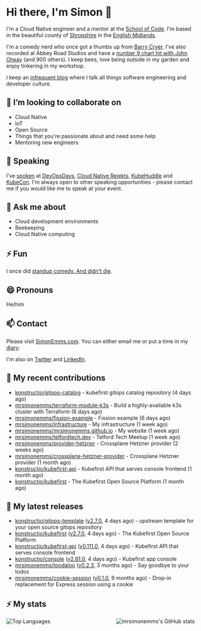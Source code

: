 # Hi there, I'm Simon 👋

I'm a Cloud Native engineer and a mentor at the [School of Code](https://www.schoolofcode.co.uk).
I'm based in the beautiful county of [Shropshire](https://en.wikipedia.org/wiki/Shropshire)
in the [English Midlands](https://en.wikipedia.org/wiki/Midlands).

I'm a comedy nerd who once got a thumbs up from [Barry Cryer](https://en.wikipedia.org/wiki/Barry_Cryer).
I've also recorded at Abbey Road Studios and have a [number 9 chart hit with John
Otway](https://www.youtube.com/watch?v=3BwOyVIlupg&ab_channel=JohnOtway) (and 900
others). I keep bees, love being outside in my garden and enjoy tinkering in my
workshop.

I keep an [infrequent blog](https://www.simonemms.com/blog) where I talk all
things software engineering and developer culture.

## 👯 I’m looking to collaborate on

- Cloud Native
- IoT
- Open Source
- Things that you're passionate about and need some help
- Mentoring new engineers

## 🎤 Speaking

I've [spoken](https://www.simonemms.com/speaking) at [DevOpsDays](https://devopsdays.org/),
[Cloud Native Rejekts](https://cloud-native.rejekts.io/), [KubeHuddle](https://kubehuddle.com)
and [KubeCon](https://www.cncf.io/kubecon-cloudnativecon-events/). I'm always
open to other speaking opportunities - please contact me if you would like me to
speak at your event.

## 💬 Ask me about

- Cloud development environments
- Beekeeping
- Cloud Native computing

## ⚡ Fun

I once did [standup comedy. And didn't die](https://www.youtube.com/watch?v=iy1EvJXH2ks&ab_channel=SimonEmms).

## 😄 Pronouns

He/him

## 📫 Contact

Please visit [SimonEmms.com](https://www.simonemms.com). You can either email me
or put a time in my [diary](https://diary.simonemms.com).

I'm also on [Twitter](https://twitter/theshroppiebeek) and [LinkedIn](https://www.linkedin.com/in/simonemms).

## 👷 My recent contributions
- [konstructio/gitops-catalog](https://github.com/konstructio/gitops-catalog) - kubefirst gitops catalog repository
  (4 days ago)
- [mrsimonemms/terraform-module-k3s](https://github.com/mrsimonemms/terraform-module-k3s) - Build a highly-available k3s cluster with Terraform
  (6 days ago)
- [mrsimonemms/fission-example](https://github.com/mrsimonemms/fission-example) - Fission example
  (6 days ago)
- [mrsimonemms/infrastructure](https://github.com/mrsimonemms/infrastructure) - My infrastructure
  (1 week ago)
- [mrsimonemms/mrsimonemms.github.io](https://github.com/mrsimonemms/mrsimonemms.github.io) - My website
  (1 week ago)
- [mrsimonemms/telfordtech.dev](https://github.com/mrsimonemms/telfordtech.dev) - Telford Tech Meetup
  (1 week ago)
- [mrsimonemms/provider-hetzner](https://github.com/mrsimonemms/provider-hetzner) - Crossplane Hetzner provider
  (2 weeks ago)
- [mrsimonemms/crossplane-hetzner-provider](https://github.com/mrsimonemms/crossplane-hetzner-provider) - Crossplane Hetzner provider
  (1 month ago)
- [konstructio/kubefirst-api](https://github.com/konstructio/kubefirst-api) - Kubefirst API that serves console frontend
  (1 month ago)
- [konstructio/kubefirst](https://github.com/konstructio/kubefirst) - The Kubefirst Open Source Platform
  (1 month ago)

## 🔭 My latest releases
- [konstructio/gitops-template](https://github.com/konstructio/gitops-template) ([v2.7.0](https://github.com/konstructio/gitops-template/releases/tag/v2.7.0),
  4 days ago) - upstream template for your open source gitops repository
- [konstructio/kubefirst](https://github.com/konstructio/kubefirst) ([v2.7.0](https://github.com/konstructio/kubefirst/releases/tag/v2.7.0),
  4 days ago) - The Kubefirst Open Source Platform
- [konstructio/kubefirst-api](https://github.com/konstructio/kubefirst-api) ([v0.111.0](https://github.com/konstructio/kubefirst-api/releases/tag/v0.111.0),
  4 days ago) - Kubefirst API that serves console frontend
- [konstructio/console](https://github.com/konstructio/console) ([v2.61.0](https://github.com/konstructio/console/releases/tag/v2.61.0),
  4 days ago) - Kubefirst app console
- [mrsimonemms/toodaloo](https://github.com/mrsimonemms/toodaloo) ([v0.2.3](https://github.com/mrsimonemms/toodaloo/releases/tag/v0.2.3),
  3 months ago) - Say goodbye to your todos
- [mrsimonemms/cookie-session](https://github.com/mrsimonemms/cookie-session) ([v0.1.0](https://github.com/mrsimonemms/cookie-session/releases/tag/v0.1.0),
  9 months ago) - Drop-in replacement for Express session using a cookie

## ⚡ My stats

<img
  align="right"
  alt="mrsimonemms's GitHub stats"
  src="https://github-readme-stats.vercel.app/api?username=mrsimonemms&count_private=1&show_icons=true&"
  />

![Top Languages](https://github-readme-stats.vercel.app/api/top-langs/?username=mrsimonemms)
